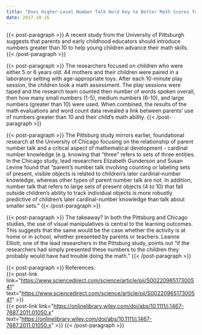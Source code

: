 ```yaml
---
title: "Does Higher-Level Number Talk Hold Key to Better Math Scores for Young Children? | MathBRIX Blog"
date: 2017-10-16
---
```


{{< post-paragraph >}}
A recent study from the University of Pittsburgh suggests that parents and early childhood educators should introduce numbers greater than 10 to help young children advance their math skills.
{{< /post-paragraph >}}

{{< post-paragraph >}}
The researchers focused on children who were either 5 or 6 years old.  44 mothers and their children were paired in a laboratory setting with age-appropriate toys.  After each 10-minute play session, the children took a math assessment.  The play sessions were taped and the research team counted then number of words spoken overall, then how many small numbers (1-5), medium numbers (6-10), and large numbers (greater than 10) were used.  When combined, the results of the math evaluations and word count data revealed a link between parents’ use of numbers greater than 10 and their child’s math ability.
{{< /post-paragraph >}}

{{< post-paragraph >}}
The Pittsburg study mirrors earlier, foundational research at the University of Chicago focusing on the relationship of parent number talk and a critical aspect of mathematical development - cardinal number knowledge (e.g. knowing that “three” refers to sets of three entities.  In the Chicago study, lead researchers Elizabeth Gunderson and Susan Levine found that “parent’s number talk involving counting or labeling sets of present, visible objects is related to children’s later cardinal-number knowledge, whereas other types of parent number talk are not.  In addition, number talk that refers to large sets of present objects (4 to 10) that fall outside children’s ability to track individual objects is more robustly predictive of children’s later cardinal-number knowledge than talk about smaller sets.”
{{< /post-paragraph >}}

{{< post-paragraph >}}
The takeaway?  In both the Pittsburg and Chicago studies, the use of visual manipulatives is central to the learning outcomes.  This suggests that the same would be the case whether the activity is at home or in school, whether presented by parents or teachers.  Leanne Elliott, one of the lead researchers in the Pittsburg study, points out “if the researchers had simply presented these numbers to the children they probably would have had trouble doing the math.”
{{< /post-paragraph >}}

{{< post-paragraph >}}
References: <br>
{{< post-link link="https://www.sciencedirect.com/science/article/pii/S0022096517300541" text="https://www.sciencedirect.com/science/article/pii/S0022096517300541" >}} <br>
{{< post-link link="https://onlinelibrary.wiley.com/doi/abs/10.1111/j.1467-7687.2011.01050.x" text="https://onlinelibrary.wiley.com/doi/abs/10.1111/j.1467-7687.2011.01050.x" >}}
{{< /post-paragraph >}}
